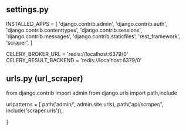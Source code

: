 ## settings.py

INSTALLED_APPS = [
    'django.contrib.admin',
    'django.contrib.auth',
    'django.contrib.contenttypes',
    'django.contrib.sessions',
    'django.contrib.messages',
    'django.contrib.staticfiles',
    'rest_framework',
    'scraper',
]

CELERY_BROKER_URL = 'redis://localhost:6379/0'  
CELERY_RESULT_BACKEND = 'redis://localhost:6379/0'


## urls.py (url_scraper)
from django.contrib import admin
from django.urls import path,include

urlpatterns = [
    path('admin/', admin.site.urls),
    path('api/scraper/', include('scraper.urls')),

]

#
